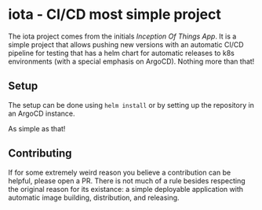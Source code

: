 # iota - CI/CD most simple project

The iota project comes from the initials _Inception Of Things App_.
It is a simple project that allows pushing new versions with an automatic
CI/CD pipeline for testing that has a helm chart for automatic releases
to k8s environments (with a special emphasis on ArgoCD). Nothing more than that!

## Setup

The setup can be done using `helm install` or by setting up the repository
in an ArgoCD instance.

As simple as that!

## Contributing

If for some extremely weird reason you believe a contribution can be helpful,
please open a PR. There is not much of a rule besides respecting the original
reason for its existance: a simple deployable application with automatic
image building, distribution, and releasing.
